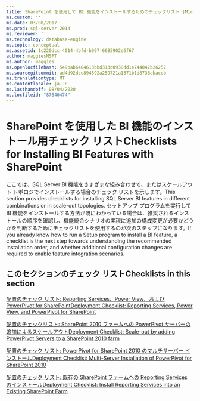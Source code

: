 ```yaml
---
title: SharePoint を使用して BI 機能をインストールするためのチェックリスト |Microsoft Docs
ms.custom: ''
ms.date: 03/08/2017
ms.prod: sql-server-2014
ms.reviewer: ''
ms.technology: database-engine
ms.topic: conceptual
ms.assetid: 1c220dcc-4014-4bfd-b997-6685902e6f67
author: maggiesMSFT
ms.author: maggies
ms.openlocfilehash: 549bab6484613bbd313d0938dd1e744047b26257
ms.sourcegitcommit: ad4d92dce894592a259721a1571b1d8736abacdb
ms.translationtype: MT
ms.contentlocale: ja-JP
ms.lasthandoff: 08/04/2020
ms.locfileid: "87640474"
---
```

# <a name="checklists-for-installing-bi-features-with-sharepoint"></a><span data-ttu-id="abd11-102">SharePoint を使用した BI 機能のインストール用チェック リスト</span><span class="sxs-lookup"><span data-stu-id="abd11-102">Checklists for Installing BI Features with SharePoint</span></span>
  <span data-ttu-id="abd11-103">ここでは、SQL Server BI 機能をさまざまな組み合わせで、またはスケールアウト トポロジでインストールする場合のチェック リストを示します。</span><span class="sxs-lookup"><span data-stu-id="abd11-103">This section provides checklists for installing SQL Server BI features in different combinations or in scale-out topologies.</span></span> <span data-ttu-id="abd11-104">セットアップ プログラムを実行して BI 機能をインストールする方法が既にわかっている場合は、推奨されるインストールの順序を確認し、機能統合シナリオの実現に追加の構成変更が必要かどうかを判断するためにチェックリストを使用するのが次のステップになります。</span><span class="sxs-lookup"><span data-stu-id="abd11-104">If you already know how to run a Setup program to install a BI feature, a checklist is the next step towards understanding the recommended installation order, and whether additional configuration changes are required to enable feature integration scenarios.</span></span>  
  
## <a name="checklists-in-this-section"></a><span data-ttu-id="abd11-105">このセクションのチェック リスト</span><span class="sxs-lookup"><span data-stu-id="abd11-105">Checklists in this section</span></span>  
 [<span data-ttu-id="abd11-106">配置のチェック リスト: Reporting Services、Power View、および PowerPivot for SharePoint</span><span class="sxs-lookup"><span data-stu-id="abd11-106">Deployment Checklist: Reporting Services, Power View, and PowerPivot for SharePoint</span></span>](deployment-checklist-reporting-services-power-view-power-pivot-for-sharepoint.md)  
  
 [<span data-ttu-id="abd11-107">配置のチェックリスト: SharePoint 2010 ファームへの PowerPivot サーバーの追加によるスケールアウト</span><span class="sxs-lookup"><span data-stu-id="abd11-107">Deployment Checklist: Scale-out by adding PowerPivot Servers to a SharePoint 2010 farm</span></span>](../../../2014/sql-server/install/deployment-checklist-scale-out-adding-powerpivot-servers-sharepoint-2010-farm.md)  
  
 [<span data-ttu-id="abd11-108">配置のチェック リスト: PowerPivot for SharePoint 2010 のマルチサーバー インストール</span><span class="sxs-lookup"><span data-stu-id="abd11-108">Deployment Checklist: Multi-Server Installation of PowerPivot for SharePoint 2010</span></span>](../../../2014/sql-server/install/deployment-checklist-multiserver-installation-powerpivot-sharepoint-2010.md)  
  
 [<span data-ttu-id="abd11-109">配置のチェック リスト: 既存の SharePoint ファームへの Reporting Services のインストール</span><span class="sxs-lookup"><span data-stu-id="abd11-109">Deployment Checklist: Install Reporting Services into an Existing SharePoint Farm</span></span>](../../../2014/sql-server/install/deployment-checklist-install-reporting-services-existing-sharepoint-farm.md)  
  
  
